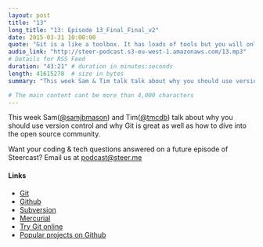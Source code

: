 ```yaml
---
layout: post
title: "13"
long_title: "13: Episode 13_Final_Final_v2"
date: 2015-03-31 10:00:00
quote: "Git is a like a toolbox. It has loads of tools but you will only use a small set of them."
audio_link: "http://steer-podcast.s3-eu-west-1.amazonaws.com/13.mp3"
# Details for RSS Feed
duration: "43:21" # duration in minutes:seconds
length: 41615278  # size in bytes
summary: "This week Sam & Tim talk talk about why you should use version control and why Git is great as well as how to dive into the open source community." # Short description of the episode

# The main content cant be more than 4,000 characters
---
```


This week Sam([@samjbmason](https://twitter.com/samjbmason)) and Tim([@tmcdb](https://twitter.com/tmcdb)) talk about why you should use version control and why Git is great as well as how to dive into the open source community.

Want your coding & tech questions answered on a future episode of Steercast? Email us at [podcast@steer.me](mailto:podcast@steer.me)

#### Links
- [Git](http://git-scm.com/)
- [Github](https://github.com/)
- [Subversion](https://subversion.apache.org/)
- [Mercurial](http://mercurial.selenic.com/)
- [Try Git online](https://try.github.io/)
- [Popular projects on Github](https://github.com/explore)

